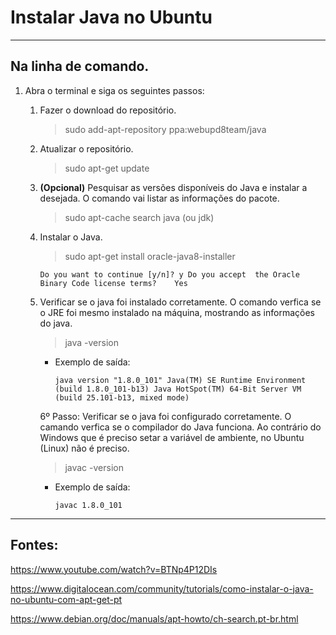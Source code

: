 
Instalar Java no Ubuntu
===============================================

--------------------

## Na linha de comando.

1. Abra o terminal e siga os seguintes passos:

	1. Fazer o download do repositório.

		> sudo add-apt-repository ppa:webupd8team/java

	2. Atualizar o repositório.

		> sudo apt-get update

	3. **(Opcional)** Pesquisar as versões disponíveis do Java e instalar a desejada. O comando vai listar as informações do pacote.

		> sudo apt-cache search java 	(ou jdk)


	4. Instalar o Java.

		> sudo apt-get install oracle-java8-installer

		`Do you want to continue [y/n]?	y
		Do you accept  the Oracle Binary Code license terms?	Yes`
				

	5. Verificar se o java foi instalado corretamente. O comando verfica se o JRE foi mesmo instalado na máquina, mostrando as informações do java.

		> java -version

		- Exemplo de saída:

			`java version "1.8.0_101"
			Java(TM) SE Runtime Environment (build 1.8.0_101-b13)
			Java HotSpot(TM) 64-Bit Server VM (build 25.101-b13, mixed mode)`


		6º Passo: Verificar se o java foi configurado corretamente. O camando verfica se o compilador do Java funciona. Ao contrário do Windows que é preciso setar a variável de ambiente, no Ubuntu (Linux) não é preciso.

		> javac -version

		- Exemplo de saída:

			`javac 1.8.0_101`

--------------------

## Fontes:

https://www.youtube.com/watch?v=BTNp4P12DIs

https://www.digitalocean.com/community/tutorials/como-instalar-o-java-no-ubuntu-com-apt-get-pt

https://www.debian.org/doc/manuals/apt-howto/ch-search.pt-br.html